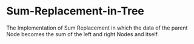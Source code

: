 # Sum-Replacement-in-Tree
The Implementation of Sum Replacement in which the data of the parent Node becomes the sum of the left and right Nodes and itself.
